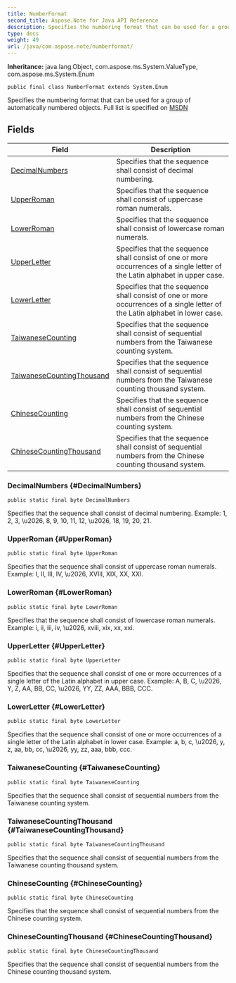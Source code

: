 ```yaml
---
title: NumberFormat
second_title: Aspose.Note for Java API Reference
description: Specifies the numbering format that can be used for a group of automatically numbered objects.
type: docs
weight: 49
url: /java/com.aspose.note/numberformat/
---
```


**Inheritance:**
java.lang.Object, com.aspose.ms.System.ValueType, com.aspose.ms.System.Enum
```
public final class NumberFormat extends System.Enum
```

Specifies the numbering format that can be used for a group of automatically numbered objects. Full list is specified on  [MSDN][] 


[MSDN]: https://msdn.microsoft.com/en-us/library/dd923798%28v=office.12%29.aspx
## Fields

| Field | Description |
| --- | --- |
| [DecimalNumbers](#DecimalNumbers) | Specifies that the sequence shall consist of decimal numbering. |
| [UpperRoman](#UpperRoman) | Specifies that the sequence shall consist of uppercase roman numerals. |
| [LowerRoman](#LowerRoman) | Specifies that the sequence shall consist of lowercase roman numerals. |
| [UpperLetter](#UpperLetter) | Specifies that the sequence shall consist of one or more occurrences of a single letter of the Latin alphabet in upper case. |
| [LowerLetter](#LowerLetter) | Specifies that the sequence shall consist of one or more occurrences of a single letter of the Latin alphabet in lower case. |
| [TaiwaneseCounting](#TaiwaneseCounting) | Specifies that the sequence shall consist of sequential numbers from the Taiwanese counting system. |
| [TaiwaneseCountingThousand](#TaiwaneseCountingThousand) | Specifies that the sequence shall consist of sequential numbers from the Taiwanese counting thousand system. |
| [ChineseCounting](#ChineseCounting) | Specifies that the sequence shall consist of sequential numbers from the Chinese counting system. |
| [ChineseCountingThousand](#ChineseCountingThousand) | Specifies that the sequence shall consist of sequential numbers from the Chinese counting thousand system. |
### DecimalNumbers {#DecimalNumbers}
```
public static final byte DecimalNumbers
```


Specifies that the sequence shall consist of decimal numbering. Example: 1, 2, 3, \\u2026, 8, 9, 10, 11, 12, \\u2026, 18, 19, 20, 21.

### UpperRoman {#UpperRoman}
```
public static final byte UpperRoman
```


Specifies that the sequence shall consist of uppercase roman numerals. Example: I, II, III, IV, \\u2026, XVIII, XIX, XX, XXI.

### LowerRoman {#LowerRoman}
```
public static final byte LowerRoman
```


Specifies that the sequence shall consist of lowercase roman numerals. Example: i, ii, iii, iv, \\u2026, xviii, xix, xx, xxi.

### UpperLetter {#UpperLetter}
```
public static final byte UpperLetter
```


Specifies that the sequence shall consist of one or more occurrences of a single letter of the Latin alphabet in upper case. Example: A, B, C, \\u2026, Y, Z, AA, BB, CC, \\u2026, YY, ZZ, AAA, BBB, CCC.

### LowerLetter {#LowerLetter}
```
public static final byte LowerLetter
```


Specifies that the sequence shall consist of one or more occurrences of a single letter of the Latin alphabet in lower case. Example: a, b, c, \\u2026, y, z, aa, bb, cc, \\u2026, yy, zz, aaa, bbb, ccc.

### TaiwaneseCounting {#TaiwaneseCounting}
```
public static final byte TaiwaneseCounting
```


Specifies that the sequence shall consist of sequential numbers from the Taiwanese counting system.

### TaiwaneseCountingThousand {#TaiwaneseCountingThousand}
```
public static final byte TaiwaneseCountingThousand
```


Specifies that the sequence shall consist of sequential numbers from the Taiwanese counting thousand system.

### ChineseCounting {#ChineseCounting}
```
public static final byte ChineseCounting
```


Specifies that the sequence shall consist of sequential numbers from the Chinese counting system.

### ChineseCountingThousand {#ChineseCountingThousand}
```
public static final byte ChineseCountingThousand
```


Specifies that the sequence shall consist of sequential numbers from the Chinese counting thousand system.

